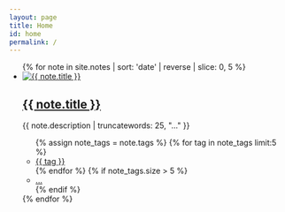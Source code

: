 ```yaml
---
layout: page
title: Home
id: home
permalink: /
---
```


<main class="mw7 center">
  <ul class="list pl0">
    {% for note in site.notes | sort: 'date' | reverse | slice: 0, 5 %}
    <li class="pa3 pa4-ns mb3">
      <a href="{{ note.url }}" class="db overflow-hidden image-container">
        <img src="{{ note.image }}" alt="{{ note.title }}" class="w-100 mb2 note-image">
      </a>
      <h2 class="f4 f3-ns"><a href="{{ note.url }}" class="link dim dark-gray">{{ note.title }}</a></h2>
      <p class="measure lh-copy f6 dark-gray tj-ns">{{ note.description | truncatewords: 25, "..." }}</p>
          <ul class="list pl0 flex flex-wrap">
            {% assign note_tags = note.tags %}
            {% for tag in note_tags limit:5 %}
              <li class="mr2 mb2">
                <a href="/tags/{{ tag | slugify }}" class="tag">{{ tag }}</a>
              </li>
            {% endfor %}
            {% if note_tags.size > 5 %}
              <li class="mr2 mb2"><a href="{{ note.url }}" class="tag">...</a></li>
            {% endif %}
          </ul>
        </li>
      {% endfor %}
    </ul>
  </main>

